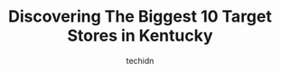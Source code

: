 ---
layout: ampstory
image: https://i0.wp.com/www.depkes.org/wp-content/uploads/2023/06/target-0-in-kentucky-1685968418.jpeg?resize=640,853
author: techidn
featured: false
description: Discover the impressive array of Target options in Kentucky, where you can find 10 of the largest Target establishments in the area. From renowned classics to hidden gems, Kentucky offers a 
title: Discovering The Biggest 10 Target Stores in Kentucky
cover:
   title: Discovering The Biggest 10 Target Stores in Kentucky
   subtitle: Rickpate
   background: https://www.depkes.org/wp-content/uploads/2023/06/target-0-in-kentucky-1685968418.jpeg

pages: 
 - layout: thirds
   top: <h1>#1 Target</h1>
   bottom: "<p>Aggressive solicitors make it impossible to shop at this Target location. Security is nowhere to be found. You cant open your car door without getting approached by peop</p>"
   background: https://www.depkes.org/wp-content/uploads/2023/06/target-1-in-kentucky-1685968419.jpeg
   backgroundblur: true
 - layout: thirds
   top: <h1>#2 Target</h1>
   bottom: "<p>131 W Reynolds Rd, Lexington, KY 40503, United States</p>"
   background: https://www.depkes.org/wp-content/uploads/2023/06/target-2-in-kentucky-1685968419.jpeg
   cta:
      link: https://www.depkes.org/blog/discovering-the-biggest-10-target-stores-in-kentucky/
      text: Discovering The Biggest 10 Target Stores in Kentucky
 - layout: thirds
   top: <h1>#3 Target</h1>
   bottom: "<p>4640 Taylorsville Rd, Louisville, KY 40220, United States</p>"
   background: https://www.depkes.org/wp-content/uploads/2023/06/target-3-in-kentucky-1685968420.jpeg
   cta:
      link: https://www.depkes.org/blog/discovering-the-biggest-10-target-stores-in-kentucky/
      text: Discovering The Biggest 10 Target Stores in Kentucky
 - layout: thirds
   top: <h1>#4 Target</h1>
   bottom: "<p>7311 Jefferson Blvd, Louisville, KY 40219, United States</p>"
   background: https://images.unsplash.com/photo-1618005182384-a83a8bd57fbe?ixlib=rb-4.0.3&ixid=MnwxMjA3fDB8MHxwaG90by1wYWdlfHx8fGVufDB8fHx8&auto=format&fit=crop&w=640&h=853&q=80
   cta:
      link: https://www.depkes.org/blog/discovering-the-biggest-10-target-stores-in-kentucky/
      text: Discovering The Biggest 10 Target Stores in Kentucky
 - layout: thirds
   top: <h1>#5 Target</h1>
   bottom: "<p>4174 Westport Rd, Louisville, KY 40207, United States</p>"
   background: https://images.unsplash.com/photo-1620421680010-0766ff230392?ixlib=rb-4.0.3&ixid=MnwxMjA3fDB8MHxwaG90by1wYWdlfHx8fGVufDB8fHx8&auto=format&fit=crop&w=640&h=853&q=80
   cta:
      link: https://www.depkes.org/blog/discovering-the-biggest-10-target-stores-in-kentucky/
      text: Discovering The Biggest 10 Target Stores in Kentucky
 - layout: thirds
   top: <h1>#6 Target</h1>
   bottom: "<p>160 Pavilion Pkwy, Newport, KY 41071, United States</p>"
   background: https://images.unsplash.com/photo-1531169509526-f8f1fdaa4a67?ixlib=rb-4.0.3&ixid=MnwxMjA3fDB8MHxwaG90by1wYWdlfHx8fGVufDB8fHx8&auto=format&fit=crop&w=640&h=853&q=80
   cta:
      link: https://www.depkes.org/blog/discovering-the-biggest-10-target-stores-in-kentucky/
      text: Discovering The Biggest 10 Target Stores in Kentucky
 - layout: thirds
   top: <h1>#7 Target</h1>
   bottom: "<p>12975 Shelbyville Rd Ste 100, Louisville, KY 40243, United States</p>"
   background: https://images.unsplash.com/photo-1541356665065-22676f35dd40?ixlib=rb-4.0.3&ixid=MnwxMjA3fDB8MHxwaG90by1wYWdlfHx8fGVufDB8fHx8&auto=format&fit=crop&w=640&h=853&q=80
   cta:
      link: https://www.depkes.org/blog/discovering-the-biggest-10-target-stores-in-kentucky/
      text: Discovering The Biggest 10 Target Stores in Kentucky
 - layout: thirds
   middle: Continue reading...
   background: https://images.unsplash.com/photo-1561679660-d00ee1e0dc8e?ixlib=rb-4.0.3&ixid=MnwxMjA3fDB8MHxwaG90by1wYWdlfHx8fGVufDB8fHx8&auto=format&fit=crop&w=640&h=853&q=80
   cta:
      link: https://www.depkes.org/blog/discovering-the-biggest-10-target-stores-in-kentucky/
      text: Discovering The Biggest 10 Target Stores in Kentucky
      
---